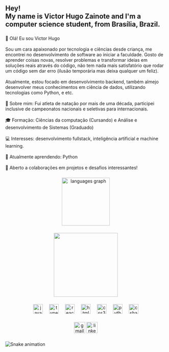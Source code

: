 <h2 align="left">Hey!<br>My name is Victor Hugo Zainote and I'm a computer science student, from Brasília, Brazil.</h2>

###

<p align="left">👋 Olá! Eu sou Victor Hugo<br><br>Sou um cara apaixonado por tecnologia e ciências desde criança, me encontrei no desenvolvimento de software ao iniciar a faculdade. Gosto de aprender coisas novas, resolver problemas e transformar ideias em soluções reais através do código, não tem nada mais satisfatório que rodar um código sem dar erro (ilusão temporária mas deixa qualquer um feliz).<br><br>Atualmente, estou focado em desenvolvimento backend, também almejo desenvolver meus conhecimentos em ciência de dados, utilizando tecnologias como Python, e etc. <br><br>🚀 Sobre mim: Fui atleta de natação por mais de uma década, participei inclusive de campeonatos nacionais e seletivas para internacionais. <br><br>🎓 Formação: Ciências da computação (Cursando) e Análise e desenvolvimento de Sistemas (Graduado)<br><br>💻 Interesses: desenvolvimento fullstack, inteligência artificial e machine learning.<br><br>🌱 Atualmente aprendendo: Python<br><br>🤝 Aberto a colaborações em projetos e desafios interessantes!</p>

###

<div align="center">
  <img src="https://github-readme-stats.vercel.app/api/top-langs?username=VictorZainote&locale=en&hide_title=false&layout=compact&card_width=320&langs_count=5&theme=dracula&hide_border=false" height="150" alt="languages graph"  />
</div>

###

<div align="center">
  <img height="200" src="https://giffiles.alphacoders.com/917/9174.gif"  />
</div>

###

<div align="center">
  <img src="https://cdn.jsdelivr.net/gh/devicons/devicon/icons/javascript/javascript-original.svg" height="30" alt="javascript logo"  />
  <img width="12" />
  <img src="https://cdn.jsdelivr.net/gh/devicons/devicon/icons/typescript/typescript-original.svg" height="30" alt="typescript logo"  />
  <img width="12" />
  <img src="https://cdn.jsdelivr.net/gh/devicons/devicon/icons/react/react-original.svg" height="30" alt="react logo"  />
  <img width="12" />
  <img src="https://cdn.jsdelivr.net/gh/devicons/devicon/icons/html5/html5-original.svg" height="30" alt="html5 logo"  />
  <img width="12" />
  <img src="https://cdn.jsdelivr.net/gh/devicons/devicon/icons/css3/css3-original.svg" height="30" alt="css3 logo"  />
  <img width="12" />
  <img src="https://cdn.jsdelivr.net/gh/devicons/devicon/icons/python/python-original.svg" height="30" alt="python logo"  />
  <img width="12" />
  <img src="https://cdn.jsdelivr.net/gh/devicons/devicon/icons/csharp/csharp-original.svg" height="30" alt="csharp logo"  />
</div>

###

<div align="center">
  <img src="https://img.shields.io/static/v1?message=Gmail&logo=gmail&label=&color=D14836&logoColor=white&labelColor=&style=for-the-badge" height="35" alt="gmail logo"  />
  <img src="https://img.shields.io/static/v1?message=LinkedIn&logo=linkedin&label=&color=0077B5&logoColor=white&labelColor=&style=for-the-badge" height="35" alt="linkedin logo"  />
</div>

###

<img src="https://raw.githubusercontent.com/VictorZainote/VictorZainote/output/snake.svg" alt="Snake animation" />

###
